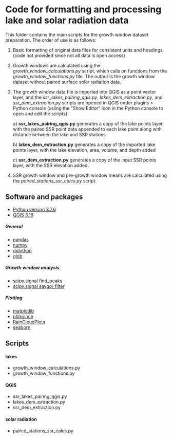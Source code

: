 # Code for formatting and processing lake and solar radiation data

This folder contains the main scripts for the growth window dataset preparation. The order of use is as follows:

1. Basic formatting of original data files for consistent units and headings (code not provided since not all data is open access)

2. Growth windows are calculated using the *growth\_window\_calculations.py* script, which calls on functions from the *growth\_window\_functions.py* file. The output is the growth window dataset without paired surface solar radiation data.

3. The growth window data file is imported into QGIS as a point vector layer, and the *ssr\_lakes\_pairing\_qgis.py*, *lakes\_dem\_extraction.py*, and *ssr\_dem\_extraction.py* scripts are opened in QGIS under plugins > Python console (usiing the "Show Editor" icon in the Python console to open and edit the scripts). 

	a) **ssr\_lakes\_pairing\_qgis.py** generates a copy of the lake points layer, with the paired SSR point data appended to each lake point along with distance between the lake and SSR stations

	b) **lakes\_dem\_extraction.py** generates a copy of the imported lake points layer, with the lake elevation, area, volume, and depth added

	c) **ssr\_dem\_extraction.py** generates a copy of the input SSR points layer, with the SSR elevation added.


4. SSR growth window and pre-growth window means are calculated using the *paired\_stations\_ssr\_calcs.py* script.

## Software and packages
* [Python version 3.7.6](https://www.python.org/downloads/release/python-376/)
* [QGIS 3.16](https://qgis.org/en/site/forusers/download.html)

##### General
* [pandas](https://pandas.pydata.org/)
* [numpy](https://numpy.org/)
* [dplython](https://pythonhosted.org/dplython/)
* [glob](https://docs.python.org/3.7/library/glob.html)

##### Growth window analysis
* [scipy.signal find_peaks](https://docs.scipy.org/doc/scipy/reference/generated/scipy.signal.find_peaks.html)
* [scipy.signal savgol_filter](https://docs.scipy.org/doc/scipy/reference/generated/scipy.signal.savgol_filter.html)

##### Plotting
* [matplotlib](https://matplotlib.org/)
* [ptitprince](https://pypi.org/project/ptitprince/)
* [RainCloudPlots](https://github.com/RainCloudPlots/RainCloudPlots)
* [seaborn](https://seaborn.pydata.org/)

## Scripts

#### lakes
* growth\_window\_calculations.py
* growth\_window\_functions.py

#### QGIS
* ssr\_lakes\_pairing\_qgis.py
* lakes\_dem\_extraction.py
* ssr\_dem\_extraction.py

#### solar radiation
* paired\_stations\_ssr\_calcs.py


